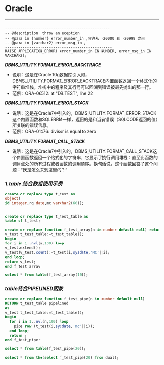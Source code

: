 <!--
 * @Descripttion: 
 * @version: 
 * @Author: fuanlei
 * @Date: 2019-10-01 16:53:22
 * @LastEditors: fuanlei
 * @LastEditTime: 2019-10-01 17:07:53
 -->
# Oracle
---
###  
``` plsql
------------------------------------------------
-- @description  throw an eception
-- @para in {number} error_number_in ,容许从 -20000 到 -20999 之间
-- @para in {varchar2} error_msg_in ,
-------------------------------------------------
RAISE_APPLICATION_ERROR( error_number_in IN NUMBER, error_msg_in IN VARCHAR2);
```
***DBMS_UTILITY.FORMAT_ERROR_BACKTRACE***
- 说明：这是在Oracle 10g数据库引入的，DBMS_UTILITY.FORMAT_ERROR_BACKTRACE内置函数返回一个格式化的字符串堆栈，堆栈中的程序及其行号可以回溯到错误被最先抛出的那一行。
- 范例：ORA-06512: at "DB.TEST", line 22

***DBMS_UTILITY.FORMAT_ERROR_STACK***
- 说明：这是在Oracle7中引入的，DBMS_UTILITY.FORMAT_ERROR_STACK 这个内置函数和SQLERRM一样，返回的是和当前错误（SQLCODE返回的值）所关联的错误信息。
- 范例：ORA-01476: divisor is equal to zero

***DBMS_UTILITY.FORMAT_CALL_STACK***
- 说明：这是在Oracle7中引入的，DBMS_UTILITY.FORMAT_CALL_STACK这个内置函数返回一个格式化的字符串，它显示了执行调用堆栈：直至此函数的调用点处的所有过程或者函数的调用顺序。换句话说，这个函数回答了这个问题：“我是怎么来到这里的？”

### ***1.table 结合数组使用示例***
``` sql
create or replace type t_test as
object(
id integer,rq date,mc varchar2(60));


create or replace type t_test_table as
table of t_test;

create or replace function f_test_array(n in number default null) return t_test_table as
v_test t_test_table:=t_test_table();
begin
for i in 1..nvl(n,100) loop
v_test.extend();
v_test(v_test.count):=t_test(i,sysdate,'MC'||i);
end loop;
return v_test;
end f_test_array;

select * from table(f_test_array(10));
```

### ***table结合PIPELINED函数***
``` sql
create or replace function f_test_pipe(n in number default null)
RETURN t_test_table pipelined
as
v_test t_test_table:=t_test_table();
begin
  for i in 1..nvl(n,100) loop
    pipe row (t_test(i,sysdate,'mc'||i));
  end loop;
  return ;
end f_test_pipe;

select * from table(f_test_pipe(20));

select * from the(select f_test_pipe(20) from dual);
```